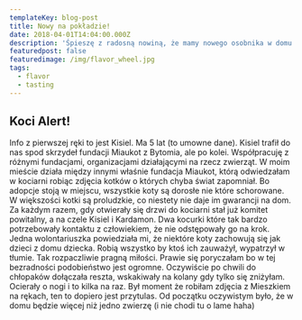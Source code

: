 ```yaml
---
templateKey: blog-post
title: Nowy na pokładzie!
date: 2018-04-01T14:04:00.000Z
description: 'Śpieszę z radosną nowiną, że mamy nowego osobnika w domu.'
featuredpost: false
featuredimage: /img/flavor_wheel.jpg
tags:
  - flavor
  - tasting
---
```

## Koci Alert! 

Info z pierwszej ręki to jest Kisiel. Ma 5 lat (to umowne dane). Kisiel trafił do nas spod skrzydeł fundacji Miaukot z Bytomia, ale po kolei. Współpracuję z różnymi fundacjami, organizacjami działającymi na rzecz zwierząt. W moim mieście działa między innymi właśnie fundacja Miaukot, którą odwiedzałam w kociarni robiąc zdjęcia kotków o których chyba świat zapomniał. Bo adopcje stoją w miejscu, wszystkie koty są dorosłe nie które schorowane. W większości kotki są proludzkie, co niestety nie daje im gwarancji na dom.  Za każdym razem, gdy otwierały się drzwi do kociarni stał już komitet powitalny, a na czele Kisiel i Kardamon. Dwa kocurki które tak bardzo potrzebowały kontaktu z człowiekiem, że nie odstępowały go na krok. Jedna wolontariuszka powiedziała mi, że niektóre koty zachowują się jak dzieci z domu dziecka. Robią wszystko by ktoś ich zauważył, wypatrzył w tłumie. Tak rozpaczliwie pragną miłości. Prawie się poryczałam bo w tej bezradności podobieństwo jest ogromne. Oczywiście po chwili do chłopaków dołączała reszta, wskakiwały na kolany gdy tylko się zniżyłam. Ocierały o nogi i to kilka na raz. Był moment że robiłam zdjęcia z Mieszkiem na rękach, ten to dopiero jest przytulas. Od początku oczywistym było, że w domu będzie więcej niż jedno zwierzę (i nie chodi tu o lame haha)
